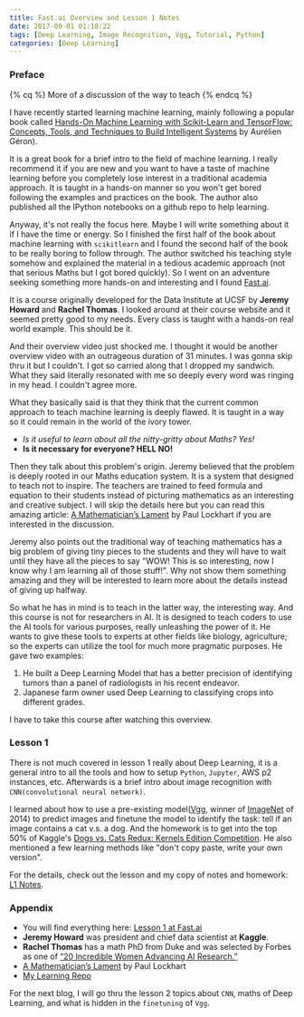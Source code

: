 ```yaml
---
title: Fast.ai Overview and Lesson 1 Notes
date: 2017-09-01 01:18:22
tags: [Deep Learning, Image Recognition, Vgg, Tutorial, Python]
categories: [Deep Learning]
---
```


### Preface

{% cq %} More of a discussion of the way to teach {% endcq %}
<!--more-->

I have recently started learning machine learning, mainly following a popular book called [Hands-On Machine Learning with Scikit-Learn and TensorFlow: Concepts, Tools, and Techniques to Build Intelligent Systems](https://www.amazon.com/Hands-Machine-Learning-Scikit-Learn-TensorFlow/dp/1491962291/ref=sr_1_1?ie=UTF8&qid=1504254172&sr=8-1&keywords=hands+on+machine+learning+with+scikit+learn+and+tensorflow) by Aurélien Géron). 

It is a great book for a brief intro to the field of machine learning. I really recommend it if you are new and you want to have a taste of machine learning before you completely lose interest in a traditional academia approach. It is taught in a hands-on manner so you won't get bored following the examples and practices on the book. The author also published all the IPython notebooks on a github repo to help learning. 

Anyway, it's not really the focus here. Maybe I will write something about it if I have the time or energy. So I finished the first half of the book about machine learning with `scikitlearn` and I found the second half of the book to be really boring to follow through. The author switched his teaching style somehow and explained the material in a tedious academic approach (not that serious Maths but I got bored quickly). So I went on an adventure seeking something more hands-on and interesting and I found [Fast.ai](http://www.fast.ai/). 

It is a course originally developed for the Data Institute at UCSF by **Jeremy Howard** and **Rachel Thomas**. I looked around at their course website and it seemed pretty good to my needs. Every class is taught with a hands-on real world example. This should be it. 

And their overview video just shocked me. I thought it would be another overview video with an outrageous duration of 31 minutes. I was gonna skip thru it but I couldn't. I got so carried along that I dropped my sandwich. What they said literally resonated with me so deeply every word was ringing in my head. I couldn't agree more. 

What they basically said is that they think that the current common approach to teach machine learning is deeply flawed. It is taught in a way so it could remain in the world of the ivory tower. 

- *Is it useful to learn about all the nitty-gritty about Maths? Yes!* 
- **Is it necessary for everyone? HELL NO!**

Then they talk about this problem's origin. Jeremy believed that the problem is deeply rooted in our Maths education system. It is a system that designed to teach not to inspire. The teachers are trained to feed formula and equation to their students instead of picturing mathematics as an interesting and creative subject. I will skip the details here but you can read this amazing article: [A Mathematician’s Lament](https://www.maa.org/external_archive/devlin/LockhartsLament.pdf) by Paul Lockhart if you are interested in the discussion.

Jeremy also points out the traditional way of teaching mathematics has a big problem of giving tiny pieces to the students and they will have to wait until they have all the pieces to say "WOW! This is so interesting, now I know why I am learning all of those stuff!". Why not show them something amazing and they will be interested to learn more about the details instead of giving up halfway. 

So what he has in mind is to teach in the latter way, the interesting way. And this course is not for researchers in AI. It is designed to teach coders to use the AI tools for various purposes, really unleashing the power of it. He wants to give these tools to experts at other fields like biology, agriculture; so the experts can utilize the tool for much more pragmatic purposes. He gave two examples:

1. He built a Deep Learning Model that has a better precision of identifying tumors than a panel of radiologists in his recent endeavor.
2. Japanese farm owner used Deep Learning to classifying crops into different grades.

I have to take this course after watching this overview.

### Lesson 1

There is not much covered in lesson 1 really about Deep Learning, it is a general intro to all the tools and how to setup `Python`, `Jupyter`,  AWS p2 instances, etc. Afterwards is a brief intro about image recognition with `CNN(convolutional neural network)`.  

I learned about how to use a pre-existing model([Vgg](http://www.robots.ox.ac.uk/~vgg/research/very_deep/), winner of [ImageNet](http://www.image-net.org/) of 2014) to predict images and finetune the model to identify the task: tell if an image contains a cat v.s. a dog. And the homework is to get into the top 50% of Kaggle's [Dogs vs. Cats Redux: Kernels Edition Competition](https://www.kaggle.com/c/dogs-vs-cats-redux-kernels-edition). He also mentioned a few learning methods like "don't copy paste, write your own version".

For the details, check out the lesson and my copy of notes and homework: [L1 Notes](https://github.com/xxf1995/learn_fast_ai/blob/master/Lesson%201%20Use%20Vgg%20for%20Image%20Recognition%20Tasks%20Active%20Recall.ipynb).

### Appendix

- You will find everything here: [Lesson 1 at Fast.ai](http://course.fast.ai/lessons/lesson1.html)
- **Jeremy Howard** was president and chief data scientist at **Kaggle**.
- **Rachel Thomas** has a math PhD from Duke and was selected by Forbes as one of [“20 Incredible Women Advancing AI Research.”](https://www.forbes.com/sites/mariyayao/2017/05/18/meet-20-incredible-women-advancing-a-i-research/#78336fa426f9)
- [A Mathematician’s Lament](https://www.maa.org/external_archive/devlin/LockhartsLament.pdf) by Paul Lockhart
- [My Learning Repo](https://github.com/xxf1995/learn_fast_ai)

For the next blog, I will go thru the lesson 2 topics about `CNN`, maths of Deep Learning, and what is hidden in the `finetuning` of `Vgg`.
